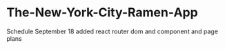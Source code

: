 # The-New-York-City-Ramen-App


Schedule
September 18 added react router dom and component and page plans
